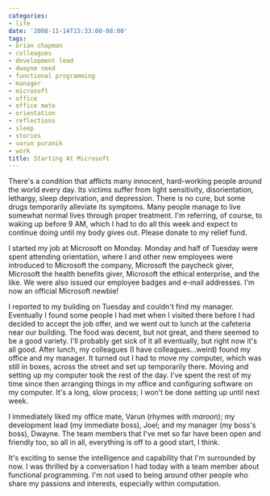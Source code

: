 ```yaml
---
categories:
- life
date: '2008-11-14T15:33:00-08:00'
tags:
- brian chapman
- colleagues
- development lead
- dwayne need
- functional programming
- manager
- microsoft
- office
- office mate
- orientation
- reflections
- sleep
- stories
- varun puranik
- work
title: Starting At Microsoft
---
```


There's a condition that afflicts many innocent, hard-working people around the world every day. Its victims suffer from light sensitivity, disorientation, lethargy, sleep deprivation, and depression. There is no cure, but some drugs temporarily alleviate its symptoms. Many people manage to live somewhat normal lives through proper treatment. I'm referring, of course, to waking up before 9 AM, which I had to do all this week and expect to continue doing until my body gives out. Please donate to my relief fund.

I started my job at Microsoft on Monday. Monday and half of Tuesday were spent attending orientation, where I and other new employees were introduced to Microsoft the company, Microsoft the paycheck giver, Microsoft the health benefits giver, Microsoft the ethical enterprise, and the like. We were also issued our employee badges and e-mail addresses. I'm now an official Microsoft newbie!

I reported to my building on Tuesday and couldn't find my manager. Eventually I found some people I had met when I visited there before I had decided to accept the job offer, and we went out to lunch at the cafeteria near our building. The food was decent, but not great, and there seemed to be a good variety. I'll probably get sick of it all eventually, but right now it's all good. After lunch, my colleagues (I have colleagues...weird) found my office and my manager. It turned out I had to move my computer, which was still in boxes, across the street and set up temporarily there. Moving and setting up my computer took the rest of the day. I've spent the rest of my time since then arranging things in my office and configuring software on my computer. It's a long, slow process; I won't be done setting up until next week.

I immediately liked my office mate, Varun (rhymes with *maroon*); my development lead (my immediate boss), Joel; and my manager (my boss's boss), Dwayne. The team members that I've met so far have been open and friendly too, so all in all, everything is off to a good start, I think.

It's exciting to sense the intelligence and capability that I'm surrounded by now. I was thrilled by a conversation I had today with a team member about functional programming. I'm not used to being around other people who share my passions and interests, especially within computation.
